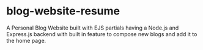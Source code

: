 # blog-website-resume
A Personal Blog Website built with EJS partials having a Node.js and Express.js backend with built in feature to compose new blogs and add it to the home page.  
